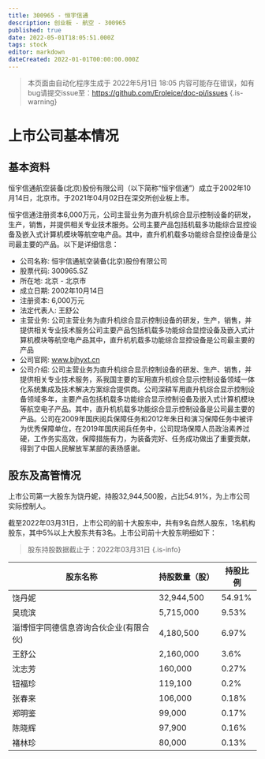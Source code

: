 ```yaml
---
title: 300965 - 恒宇信通
description: 创业板 - 航空 - 300965
published: true
date: 2022-05-01T18:05:51.000Z
tags: stock
editor: markdown
dateCreated: 2022-01-01T00:00:00.000Z
---
```


> 本页面由自动化程序生成于 2022年5月1日 18:05
> 内容可能存在错误，如有bug请提交issue至：https://github.com/Eroleice/doc-pi/issues
{.is-warning}

# 上市公司基本情况

## 基本资料

恒宇信通航空装备(北京)股份有限公司（以下简称“恒宇信通”）成立于2002年10月14日，北京市。于2021年04月02日在深交所创业板上市。

恒宇信通注册资本6,000万元，公司主营业务为直升机综合显示控制设备的研发，生产，销售，并提供相关专业技术服务。公司主要产品包括机载多功能综合显控设备及嵌入式计算机模块等航空电产品。其中，直升机机载多功能综合显控设备是公司最主要的产品。以下是详细信息：

- 公司名称: 恒宇信通航空装备(北京)股份有限公司
- 股票代码: 300965.SZ
- 所在地: 北京 - 北京市
- 成立日期: 2002年10月14日
- 注册资本: 6,000万元
- 法定代表人: 王舒公
- 主营业务: 公司主营业务为直升机综合显示控制设备的研发，生产，销售，并提供相关专业技术服务公司主要产品包括机载多功能综合显控设备及嵌入式计算机模块等航空电产品其中，直升机机载多功能综合显控设备是公司最主要的产品
- 公司官网: www.bjhyxt.cn
- 公司介绍: 公司主营业务为直升机综合显示控制设备的研发、生产、销售，并提供相关专业技术服务，系我国主要的军用直升机综合显示控制设备领域一体化系统集成及技术解决方案综合提供商。公司深耕军用直升机综合显示控制设备领域多年，主要产品包括机载多功能综合显示控制设备及嵌入式计算机模块等航空电子产品。其中，直升机机载多功能综合显示控制设备是公司最主要的产品。公司在2009年国庆阅兵保障任务和2012年朱日和演习保障任务中被评为优秀保障单位，在2019年国庆阅兵任务中，公司现场保障人员政治素养过硬，工作务实高效，保障措施有力，为装备完好、任务成功做出了重要贡献，得到了中国人民解放军某部的表扬感谢。


## 股东及高管情况

上市公司第一大股东为饶丹妮，持股32,944,500股，占比54.91%，为上市公司实际控制人。

截至2022年03月31日，上市公司的前十大股东中，共有9名自然人股东，1名机构股东，其中5%以上大股东共有3名。上市公司前十大股东明细如下：

> 股东持股数据截止于：2022年03月31日
{.is-info}

| 股东名称 | 持股数量（股） | 持股比例 |
| --- | --- | --- |
| 饶丹妮 | 32,944,500 | 54.91% |
| 吴琉滨 | 5,715,000 | 9.53% |
| 淄博恒宇同德信息咨询合伙企业(有限合伙) | 4,180,500 | 6.97% |
| 王舒公 | 2,160,000 | 3.6% |
| 沈志芳 | 160,000 | 0.27% |
| 钮福珍 | 119,100 | 0.2% |
| 张春来 | 106,000 | 0.18% |
| 郑明鉴 | 99,000 | 0.17% |
| 陈晓辉 | 97,900 | 0.16% |
| 褚林珍 | 80,000 | 0.13% |





